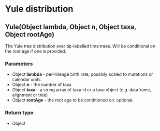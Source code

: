 Yule distribution
=================
Yule(Object **lambda**, Object **n**, Object **taxa**, Object **rootAge**)
--------------------------------------------------------------------------

The Yule tree distribution over tip-labelled time trees. Will be conditional on the root age if one is provided.

### Parameters

- Object **lambda** - per-lineage birth rate, possibly scaled to mutations or calendar units.
- Object **n** - the number of taxa.
- Object **taxa** - a string array of taxa id or a taxa object (e.g. dataframe, alignment or tree)
- Object **rootAge** - the root age to be conditioned on. optional.

### Return type

- Object




